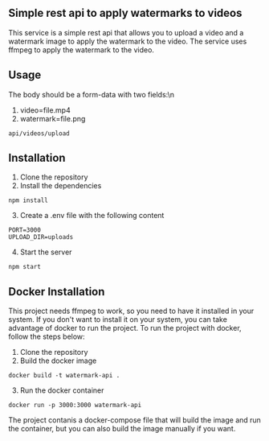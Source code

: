 ## Simple rest api to apply watermarks to videos
This service is a simple rest api that allows you to upload a video and a watermark image to apply the watermark to the video. The service uses ffmpeg to apply the watermark to the video.

## Usage
The body should be a form-data with two fields:\n
1. video=file.mp4
2. watermark=file.png

```
api/videos/upload
```

## Installation
1. Clone the repository
2. Install the dependencies
```
npm install
```
3. Create a .env file with the following content
```
PORT=3000
UPLOAD_DIR=uploads
```
4. Start the server
```
npm start
```

## Docker Installation
This project needs ffmpeg to work, so you need to have it installed in your system. If you don't want to install it on your system, you can take advantage of docker to run the project. To run the project with docker, follow the steps below:

1. Clone the repository
2. Build the docker image
```
docker build -t watermark-api .
```
3. Run the docker container
```
docker run -p 3000:3000 watermark-api
```
The project contanis a docker-compose file that will build the image and run the container, but you can also build the image manually if you want.